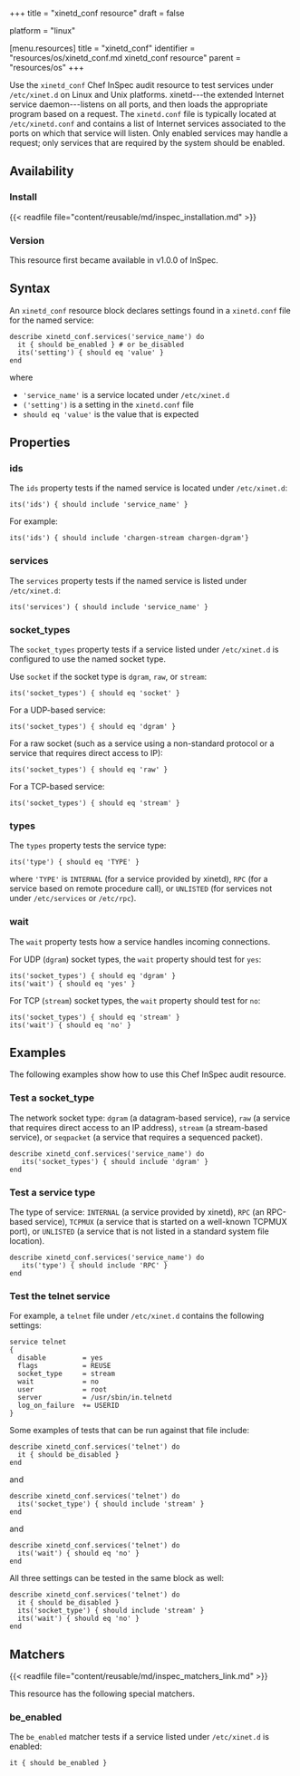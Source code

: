 +++
title = "xinetd_conf resource"
draft = false

platform = "linux"

[menu.resources]
    title = "xinetd_conf"
    identifier = "resources/os/xinetd_conf.md xinetd_conf resource"
    parent = "resources/os"
+++

Use the `xinetd_conf` Chef InSpec audit resource to test services under `/etc/xinet.d` on Linux and Unix platforms. xinetd---the extended Internet service daemon---listens on all ports, and then loads the appropriate program based on a request. The `xinetd.conf` file is typically located at `/etc/xinetd.conf` and contains a list of Internet services associated to the ports on which that service will listen. Only enabled services may handle a request; only services that are required by the system should be enabled.

## Availability

### Install

{{< readfile file="content/reusable/md/inspec_installation.md" >}}

### Version

This resource first became available in v1.0.0 of InSpec.

## Syntax

An `xinetd_conf` resource block declares settings found in a `xinetd.conf` file for the named service:

    describe xinetd_conf.services('service_name') do
      it { should be_enabled } # or be_disabled
      its('setting') { should eq 'value' }
    end

where

- `'service_name'` is a service located under `/etc/xinet.d`
- `('setting')` is a setting in the `xinetd.conf` file
- `should eq 'value'` is the value that is expected

## Properties

### ids

The `ids` property tests if the named service is located under `/etc/xinet.d`:

    its('ids') { should include 'service_name' }

For example:

    its('ids') { should include 'chargen-stream chargen-dgram'}

### services

The `services` property tests if the named service is listed under `/etc/xinet.d`:

    its('services') { should include 'service_name' }

### socket_types

The `socket_types` property tests if a service listed under `/etc/xinet.d` is configured to use the named socket type.

Use `socket` if the socket type is `dgram`, `raw`, or `stream`:

    its('socket_types') { should eq 'socket' }

For a UDP-based service:

    its('socket_types') { should eq 'dgram' }

For a raw socket (such as a service using a non-standard protocol or a service that requires direct access to IP):

    its('socket_types') { should eq 'raw' }

For a TCP-based service:

    its('socket_types') { should eq 'stream' }

### types

The `types` property tests the service type:

    its('type') { should eq 'TYPE' }

where `'TYPE'` is `INTERNAL` (for a service provided by xinetd), `RPC` (for a service based on remote procedure call), or `UNLISTED` (for services not under `/etc/services` or `/etc/rpc`).

### wait

The `wait` property tests how a service handles incoming connections.

For UDP (`dgram`) socket types, the `wait` property should test for `yes`:

    its('socket_types') { should eq 'dgram' }
    its('wait') { should eq 'yes' }

For TCP (`stream`) socket types, the `wait` property should test for `no`:

    its('socket_types') { should eq 'stream' }
    its('wait') { should eq 'no' }

## Examples

The following examples show how to use this Chef InSpec audit resource.

### Test a socket_type

The network socket type: `dgram` (a datagram-based service), `raw` (a service that requires direct access to an IP address), `stream` (a stream-based service), or `seqpacket` (a service that requires a sequenced packet).

    describe xinetd_conf.services('service_name') do
       its('socket_types') { should include 'dgram' }
    end

### Test a service type

The type of service: `INTERNAL` (a service provided by xinetd), `RPC` (an RPC-based service), `TCPMUX` (a service that is started on a well-known TCPMUX port), or `UNLISTED` (a service that is not listed in a standard system file location).

    describe xinetd_conf.services('service_name') do
       its('type') { should include 'RPC' }
    end

### Test the telnet service

For example, a `telnet` file under `/etc/xinet.d` contains the following settings:

    service telnet
    {
      disable         = yes
      flags           = REUSE
      socket_type     = stream
      wait            = no
      user            = root
      server          = /usr/sbin/in.telnetd
      log_on_failure  += USERID
    }

Some examples of tests that can be run against that file include:

    describe xinetd_conf.services('telnet') do
      it { should be_disabled }
    end

and

    describe xinetd_conf.services('telnet') do
      its('socket_type') { should include 'stream' }
    end

and

    describe xinetd_conf.services('telnet') do
      its('wait') { should eq 'no' }
    end

All three settings can be tested in the same block as well:

    describe xinetd_conf.services('telnet') do
      it { should be_disabled }
      its('socket_type') { should include 'stream' }
      its('wait') { should eq 'no' }
    end

## Matchers

{{< readfile file="content/reusable/md/inspec_matchers_link.md" >}}

This resource has the following special matchers.

### be_enabled

The `be_enabled` matcher tests if a service listed under `/etc/xinet.d` is enabled:

    it { should be_enabled }
